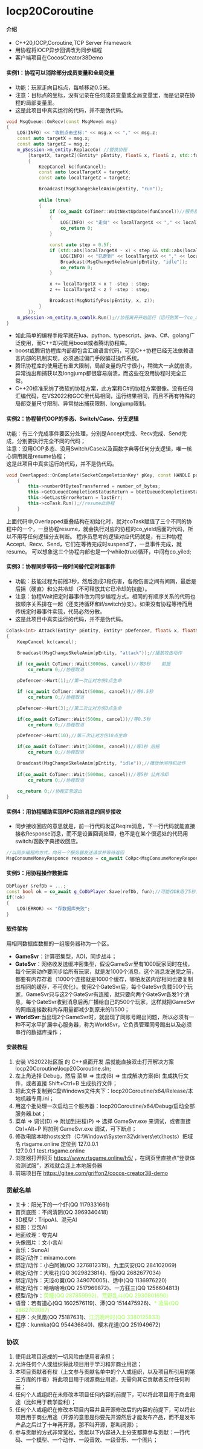 # Iocp20Coroutine

#### 介绍

* C++20,IOCP,Coroutine,TCP Server Framework  
* 用协程将IOCP异步回调改为同步编程  
* 客户端项目在CocosCreator38Demo

#### 实例1：协程可以消除部分成员变量和全局变量

* 功能：玩家走向目标点，每帧移动0.5米。  
* 注意：目标点的坐标，没有记录在任何成员变量或全局变量里，而是记录在协程的局部变量里。  
* 这是此项目中真实运行的代码，并不是伪代码。

```C++
void MsgQueue::OnRecv(const MsgMove& msg)
{
	LOG(INFO) << "收到点击坐标:" << msg.x << "," << msg.z;
	const auto targetX = msg.x;
	const auto targetZ = msg.z;
	m_pSession->m_entity.ReplaceCo(	//替换协程
		[targetX, targetZ](Entity* pEntity, float& x, float& z, std::function<void()>& funCancel)->CoTask<int>
		{
			KeepCancel kc(funCancel);
			const auto localTargetX = targetX;
			const auto localTargetZ = targetZ;

			Broadcast(MsgChangeSkeleAnim(pEntity, "run"));
			
			while (true)
			{
				if (co_await CoTimer::WaitNextUpdate(funCancel))//服务器主工作线程大循环，每次循环触发一次
				{
					LOG(INFO) << "走向" << localTargetX << "," << localTargetZ << "的协程取消了";
					co_return 0;
				}

				const auto step = 0.5f;
				if (std::abs(localTargetX - x) < step && std::abs(localTargetZ - z) < step) {
					LOG(INFO) << "已走到" << localTargetX << "," << localTargetZ << "附近，协程正常退出";
					Broadcast(MsgChangeSkeleAnim(pEntity, "idle"));
					co_return 0;
				}

				x += localTargetX < x ? -step : step;
				z += localTargetZ < z ? -step : step;

				Broadcast(MsgNotifyPos(pEntity, x, z));
			}
		});
	m_pSession->m_entity.m_coWalk.Run();//协程离开开始运行（运行到第一个co_await
}
```
* 如此简单的编程手段早就在lua、python、typescript、java、C#、golang广泛使用，而C++却只能用boost或者腾讯协程库。  
* boost或腾讯协程库内部都包含汇编语言代码，可见C++协程已经无法依赖语言内部的机制实现，必须通过偏门手段骗过操作系统。  
* 腾讯协程库的使用还有重大限制，局部变量的尺寸很小，稍微大一点就崩溃，异常抛出和捕获以及longjump都很容易崩溃，而这些在没用协程时完全正常。  
* C++20标准采纳了微软的协程方案，此方案和C#的协程方案很像。没有任何汇编代码，在VS2022和GCC里代码相同，运行结果相同，而且不再有特殊的局部变量尺寸限制、异常抛出捕获限制、longjump限制。

#### 实例2：协程替代OOP的多态、Switch/Case、分支逻辑

功能：有三个完成事件要区分处理，分别是Accept完成、Recv完成、Send完成，分别要执行完全不同的代码；  
注意：没用OOP多态、没用Switch/Case以及函数字典等任何分支逻辑，唯一核心调用就是resume协程；  
这是此项目中真实运行的代码，并不是伪代码。
```C++
void Overlapped::OnComplete(SocketCompeletionKey* pKey, const HANDLE port, const DWORD number_of_bytes, const BOOL bGetQueuedCompletionStatusReturn, const int lastErr)
	{
		this->numberOfBytesTransferred = number_of_bytes;
		this->GetQueuedCompletionStatusReturn = bGetQueuedCompletionStatusReturn;
		this->GetLastErrorReturn = lastErr;
		this->coTask.Run();//resume此协程
	}
```
上面代码中,Overlapped重叠结构在初始化时，就对coTask赋值了三个不同的协程中的一个，一旦协程resume，就会执行对应的协程的co_yield后面的代码，所以不用写任何逻辑分支判断。
程序员思考的逻辑对应代码就是，有三种协程Accept、Recv、Send，它们在等待完成时suspend了，一旦事件完成，就resume。
可以想象这三个协程内部也是一个while(true)循环，中间有co_yiled;

#### 实例3：协程同步等待一段时间替代定时器事件

* 功能：技能过程为前摇3秒，然后造成3段伤害，各段伤害之间有间隔，最后是后摇（硬直）和公共冷却（不可释放其它已冷却的技能）。  
* 注意：协程Wait把定时器事件改为同步编程方式，相同的有顺序关系的代码也按顺序关系排在一起（还支持循环和if/switch分支）。如果没有协程等待而用传统定时器事件实现，代码必然分散。  
* 这是此项目中真实运行的代码，并不是伪代码。

```C++
CoTask<int> Attack(Entity* pEntity, Entity* pDefencer, float& x, float& z, std::function<void()> &cancel)
{
	KeepCancel kc(cancel);

	Broadcast(MsgChangeSkeleAnim(pEntity, "attack"));//播放攻击动作
		
	if (co_await CoTimer::Wait(3000ms, cancel))//等3秒	前摇
		co_return 0;//协程取消

	pDefencer->Hurt(1);//第一次让对方伤1点生命

	if (co_await CoTimer::Wait(500ms, cancel))//等0.5秒
		co_return 0;//协程取消

	pDefencer->Hurt(3);//第二次让对方伤3点生命

	if(co_await CoTimer::Wait(500ms, cancel))//等0.5秒
		co_return 0;//协程取消

	pDefencer->Hurt(10);//第三次让对方伤10点生命

	if(co_await CoTimer::Wait(3000ms, cancel))//等3秒	后摇
		co_return 0;//协程取消

	Broadcast(MsgChangeSkeleAnim(pEntity, "idle"));//播放休闲待机动作
	
	if(co_await CoTimer::Wait(5000ms, cancel))//等5秒	公共冷却
		co_return 0;//协程取消
	
	co_return 0;//协程正常退出
}
```

#### 实例4：用协程辅助实现RPC网络消息的同步接收

* 同步接收回应的意思就是，前一行代码发送Reqire消息，下一行代码就能直接接收Response消息，而不是设置回调处理，也不是在某个很远处的代码用switch/函数字典接收回应。

```C++
//以同步编程的方式，向另一个服务器发送请求并等待返回
MsgConsumeMoneyResponce responce = co_await CoRpc<MsgConsumeMoneyResponce>::Send<MsgConsumeMoney>({ .consumeMoney = 3 }, SendToWorldSvr);```
```

#### 实例5：用协程操作数据库

```C++
DbPlayer &refDb = ...;
const bool ok = co_await g_CoDbPlayer.Save(refDb, fun);//可能存DB用了5秒，就会在5秒后执行下一句
if(!ok)
{
    LOG(ERROR) << "存数据库失败";
}
```

#### 软件架构

用相同数据库数据的一组服务器称为一个区。

* **GameSvr**：计算密集型，AOI，同步战斗；  
* **GateSvr**：网络收发送缓冲密集型，假设GameSvr里有1000玩家同时在线，每个玩家动作要同步给所有玩家，就是发1000个消息，这个消息发送完之前，都要有内存存着（1000个连接就是1000个缓存，哪怕发送内容相同也要复制出相同的缓存，不可优化）。使用2个GateSvr后，每个GateSvr负载500个玩家，GameSvr只与这2个GateSvr有连接，就只要向两个GateSvr各发1个消息，每个GateSvr收到消息后再广播给自己的500个玩家，这样就把GameSvr的网络连接数和内存用量都减少到原来的1/500；  
* **WorldSvr**:当出现2个GameSvr时，就出现了同账号踢出问题，所以必须有一种不可水平扩展中心服务器，称为WorldSvr，它负责管理同号踢出以及必须串行的数据库操作；

#### 安装教程

1. 安装 VS2022社区版 的 C++桌面开发 后就能直接双击打开解决方案 Iocp20Coroutine\Iocp20Coroutine.sln;
2. 左上角选择 Debug，然后 菜单 => 生成(B) => 生成解决方案(B) 生成执行文件，或者直接 Shift+Ctrl+B 生成执行文件；
3. 把此文件复制到C盘Windows文件夹下：Iocp20Coroutine/x64/Release/本地机器专用.ini；
4. 用这个批处理一次启动三个服务器：Iocp20Coroutine/x64/Debug/启动全部服务器.bat；
5. 菜单 => 调试(D) => 附加到进程(P) => 选择 GameSvr.exe 来调试，或者直接 Ctrl+Alt+P 附加到 GameSvr.exe 调试，可下断点；
6. 修改电脑本地hosts文件（C:\Windows\System32\drivers\etc\hosts）把域名 rtsgame.online 定位到 127.0.0.1  
127.0.0.1 test.rtsgame.online
7. 浏览器打开网页 https://www.rtsgame.online/h5/ ，在网页里直接点“登录体验测试服”，游戏就会连上本地服务器
8. 前端项目在 https://gitee.com/griffon2/cocos-creator38-demo

### 贡献名单

* 关卡：阳光下的一个虾(QQ 1179331661)  
* 首页底图：不问清阴(QQ 3969340418)  
* 3D模型：TripoAI、混元AI	
* 抠图：豆包AI  
* 地面纹理：夸克AI  
* 头像图片：文小言AI  
* 音乐：SunoAI  
* 绑定/动作：mixamo.com  
* 绑定/动作：小白阿姨(QQ 3276812319)、九里庆安(QQ 284102069)  
* 绑定/动作：大呲花(QQ 3029823814)、恒(QQ 2682677034)  
* 绑定/动作：天涳の翼(QQ 349070005)、适中(QQ 1136976220)  
* 绑定/动作：哈哈哈哈(QQ 2517969872)、一方狂三(QQ 1256604813)  
* 模型/动作：<span style="color: #a0ff50">荧瞳(QQ 287859992)、荒野乱斗(QQ 2930801690)</span>  
* 语音：若有道心(QQ 1602576119)、潭(QQ 1514475926)、<span style="color: #a0ff50">* 凌枭(QQ 2862703087)</span>  
* 程序：火凤凰(QQ 75187631)、<span style="color:#a0ff50">江沉晚吟时(QQ 3380125833)</span>  
* 程序：kunnka(QQ 954436840)、樱木花道(QQ 251949672)

### 协议
1. 使用此项目造成的一切风险由使用者承担；
2. 允许任何个人或组织将此项目用于学习和非商业用途；
3. 本项目贡献者有权（上文参与贡献名单中的个人或组织，以及项目所引用的第三方库的作者）将此项目用于闭源商业用途，无需向其它贡献者支付任何利益；
4. 任何个人或组织在未修改本项目任何内容的前提下，可以将此项目用于商业用途（比如用于教学盈利）；
5. 任何个人或组织在修改本项目内容并且开源修改后的内容的前提下，可以将此项目用于商业用途（开源的意思是你要先开源然后才能发布产品，而不是发布产品之后过了十年再开源，那不叫开源，那叫闭源）；
6. 参与贡献的方式非常宽松，贡献以下内容进入主分支都算参与贡献：一行代码、一个模型、一个动作、一段音效、一段音乐、一个图片；